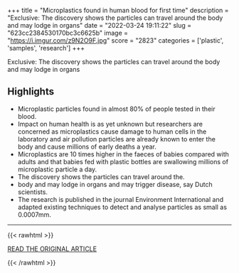 +++
title = "Microplastics found in human blood for first time"
description = "Exclusive: The discovery shows the particles can travel around the body and may lodge in organs"
date = "2022-03-24 19:11:22"
slug = "623cc2384530170bc3c6625b"
image = "https://i.imgur.com/z9N2O9F.jpg"
score = "2823"
categories = ['plastic', 'samples', 'research']
+++

Exclusive: The discovery shows the particles can travel around the body and may lodge in organs

## Highlights

- Microplastic particles found in almost 80% of people tested in their blood.
- Impact on human health is as yet unknown but researchers are concerned as microplastics cause damage to human cells in the laboratory and air pollution particles are already known to enter the body and cause millions of early deaths a year.
- Microplastics are 10 times higher in the faeces of babies compared with adults and that babies fed with plastic bottles are swallowing millions of microplastic particle a day.
- The discovery shows the particles can travel around the.
- body and may lodge in organs and may trigger disease, say Dutch scientists.
- The research is published in the journal Environment International and adapted existing techniques to detect and analyse particles as small as 0.0007mm.

---

{{< rawhtml >}}
  <p class="article-category">
    <a target="_blank" href="https://www.theguardian.com/environment/2022/mar/24/microplastics-found-in-human-blood-for-first-time">READ THE ORIGINAL ARTICLE</a>
  </p>
{{< /rawhtml >}}
